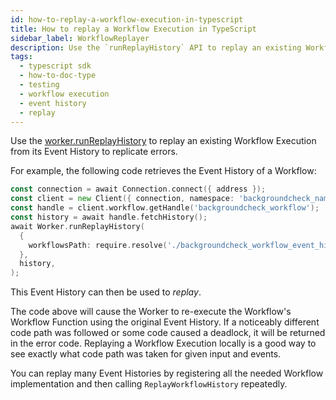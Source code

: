 ```yaml
---
id: how-to-replay-a-workflow-execution-in-typescript
title: How to replay a Workflow Execution in TypeScript
sidebar_label: WorkflowReplayer
description: Use the `runReplayHistory` API to replay an existing Workflow Execution from an Event History to replicate errors.
tags:
  - typescript sdk
  - how-to-doc-type
  - testing
  - workflow execution
  - event history
  - replay
---
```


Use the [worker.runReplayHistory](https://typescript.temporal.io/api/classes/worker.Worker#runreplayhistory) to replay an existing Workflow Execution from its Event History to replicate errors.

For example, the following code retrieves the Event History of a Workflow:

```go
const connection = await Connection.connect({ address });
const client = new Client({ connection, namespace: 'backgroundcheck_namespace' });
const handle = client.workflow.getHandle('backgroundcheck_workflow');
const history = await handle.fetchHistory();
await Worker.runReplayHistory(
  {
    workflowsPath: require.resolve('./backgroundcheck_workflow_event_history.json'),
  },
  history,
);
```

This Event History can then be used to _replay_.

The code above will cause the Worker to re-execute the Workflow's Workflow Function using the original Event History.
If a noticeably different code path was followed or some code caused a deadlock, it will be returned in the error code.
Replaying a Workflow Execution locally is a good way to see exactly what code path was taken for given input and events.

You can replay many Event Histories by registering all the needed Workflow implementation and then calling `ReplayWorkflowHistory` repeatedly.
